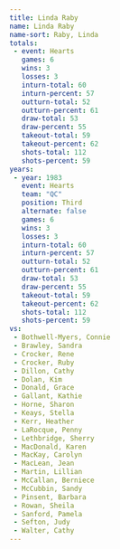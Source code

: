```yaml
---
title: Linda Raby
name: Linda Raby
name-sort: Raby, Linda
totals:
 - event: Hearts
   games: 6
   wins: 3
   losses: 3
   inturn-total: 60
   inturn-percent: 57
   outturn-total: 52
   outturn-percent: 61
   draw-total: 53
   draw-percent: 55
   takeout-total: 59
   takeout-percent: 62
   shots-total: 112
   shots-percent: 59
years:
 - year: 1983
   event: Hearts
   team: "QC"
   position: Third
   alternate: false
   games: 6
   wins: 3
   losses: 3
   inturn-total: 60
   inturn-percent: 57
   outturn-total: 52
   outturn-percent: 61
   draw-total: 53
   draw-percent: 55
   takeout-total: 59
   takeout-percent: 62
   shots-total: 112
   shots-percent: 59
vs:
 - Bothwell-Myers, Connie
 - Brawley, Sandra
 - Crocker, Rene
 - Crocker, Ruby
 - Dillon, Cathy
 - Dolan, Kim
 - Donald, Grace
 - Gallant, Kathie
 - Horne, Sharon
 - Keays, Stella
 - Kerr, Heather
 - LaRocque, Penny
 - Lethbridge, Sherry
 - MacDonald, Karen
 - MacKay, Carolyn
 - MacLean, Jean
 - Martin, Lillian
 - McCallan, Berniece
 - McCubbin, Sandy
 - Pinsent, Barbara
 - Rowan, Sheila
 - Sanford, Pamela
 - Sefton, Judy
 - Walter, Cathy
---
```

